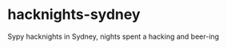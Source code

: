 hacknights-sydney
=================

Sypy hacknights in Sydney, nights spent a hacking and beer-ing


